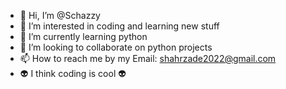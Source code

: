 - 👋 Hi, I’m @Schazzy
- 👀 I’m interested in coding and learning new stuff
- 🌱 I’m currently learning python
- 💞️ I’m looking to collaborate on python projects
- 📫 How to reach me by my Email: shahrzade2022@gmail.com
- 👽 I think coding is cool 👽
<!---
Schazzy/Schazzy is a ✨ special ✨ repository because its `README.md` (this file) appears on your GitHub profile.
You can click the Preview link to take a look at your changes.
--->
